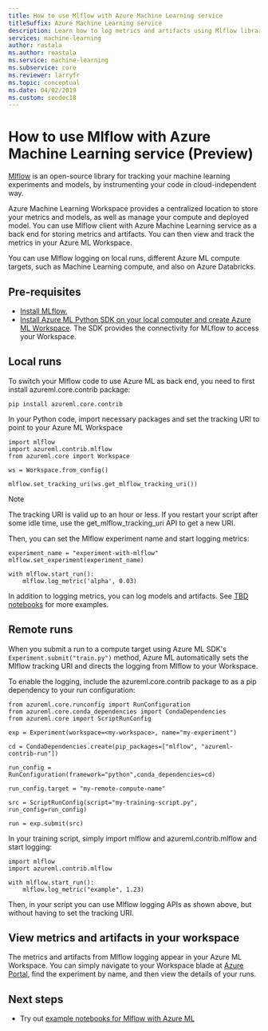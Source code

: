 ```yaml
---
title: How to use Mlflow with Azure Machine Learning service
titleSuffix: Azure Machine Learning service
description: Learn how to log metrics and artifacts using Mlflow library to Azure Machine Learning service
services: machine-learning
author: rastala
ms.author: roastala
ms.service: machine-learning
ms.subservice: core
ms.reviewer: larryfr
ms.topic: conceptual
ms.date: 04/02/2019
ms.custom: seodec18
---
```


# How to use Mlflow with Azure Machine Learning service (Preview)

[Mlflow](https://www.mlflow.org) is an open-source library for tracking your machine learning experiments and models, by instrumenting your code in cloud-independent way. 

Azure Machine Learning Workspace provides a centralized location to store your metrics and models, as well as manage your compute and deployed model. You can use Mlflow client with Azure Machine Learning service as a back end for storing metrics and artifacts. You can then view and track the metrics in your Azure ML Workspace.

You can use Mlflow logging on local runs, different Azure ML compute targets, such as Machine Learning compute, and also on Azure Databricks.

## Pre-requisites

 * [Install MLflow.](https://mlflow.org/docs/latest/quickstart.html)
 * [Install Azure ML Python SDK on your local computer and create Azure ML Workspace](setup-create-workspace.md). The SDK provides the connectivity for MLflow to access your Workspace.

## Local runs

To switch your Mlflow code to use Azure ML as back end, you need to first install azureml.core.contrib package:

```
pip install azureml.core.contrib
```

In your Python code, import necessary packages and set the tracking URI to point to your Azure ML Workspace

```
import mlflow
import azureml.contrib.mlflow
from azureml.core import Workspace

ws = Workspace.from_config()

mlflow.set_tracking_uri(ws.get_mlflow_tracking_uri())
```

>[!NOTE]
>The tracking URI is valid up to an hour or less. If you restart your script after some idle time, use the get_mlflow_tracking_uri API to get a new URI.

Then, you can set the Mlflow experiment name and start logging metrics:

```
experiment_name = "experiment-with-mlflow"
mlflow.set_experiment(experiment_name)

with mlflow.start_run():
    mlflow.log_metric('alpha', 0.03)
```

In addition to logging metrics, you can log models and artifacts. See [TBD notebooks](tbd) for more examples.

## Remote runs

When you submit a run to a compute target using Azure ML SDK's ```Experiment.submit("train.py")``` method, Azure ML automatically sets the Mlflow tracking URI and directs the logging from Mlflow to your Workspace. 

To enable the logging, include the azureml.core.contrib package to as a pip dependency to your run configuration: 

```
from azureml.core.runconfig import RunConfiguration
from azureml.core.conda_dependencies import CondaDependencies
from azureml.core import ScriptRunConfig

exp = Experiment(workspace=<my-workspace>, name="my-experiment")

cd = CondaDependencies.create(pip_packages=["mlflow", "azureml-contrib-run"])

run_config = RunConfiguration(framework="python",conda_dependencies=cd)

run_config.target = "my-remote-compute-name"

src = ScriptRunConfig(script="my-training-script.py", run_config=run_config)

run = exp.submit(src)
```

In your training script, simply import mlflow and azureml.contrib.mlflow and start logging:

```
import mlflow
import azureml.contrib.mlflow

with mlflow.start_run():
    mlflow.log_metric("example", 1.23)
```

Then, in your script you can use Mlflow logging APIs as shown above, but without having to set the tracking URI.

## View metrics and artifacts in your workspace

The metrics and artifacts from Mlflow logging appear in your Azure ML Workspace. You can simply navigate to your Workspace blade at [Azure Portal](https://portal.azure.com), find the experiment by name, and then view the details of your runs.

## Next steps

 * Try out [example notebooks for Mlflow with Azure ML](TBD)